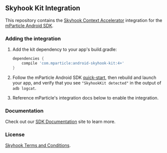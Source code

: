 ## Skyhook Kit Integration

This repository contains the [Skyhook Context Accelerator](http://www.skyhookwireless.com/products/context-accelerator) integration for the [mParticle Android SDK](https://github.com/mParticle/mparticle-android-sdk).

### Adding the integration

1. Add the kit dependency to your app's build.gradle:

    ```groovy
    dependencies {
        compile 'com.mparticle:android-skyhook-kit:4+'
    }
    ```
2. Follow the mParticle Android SDK [quick-start](https://github.com/mParticle/mparticle-android-sdk), then rebuild and launch your app, and verify that you see `"SkyhookKit detected"` in the output of `adb logcat`.
3. Reference mParticle's integration docs below to enable the integration.

### Documentation

Check out our [SDK Documentation](http://docs.mparticle.com/#mobile-sdk-guide) site to learn more.

### License

[Skyhook Terms and Conditions](https://my.skyhookwireless.com/termsofservice).
